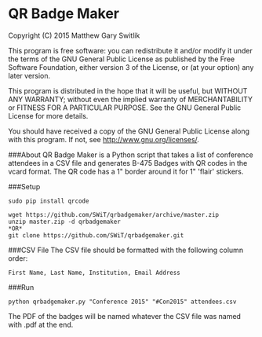 QR Badge Maker
===============
Copyright (C) 2015 Matthew Gary Switlik

This program is free software: you can redistribute it and/or modify
it under the terms of the GNU General Public License as published by
the Free Software Foundation, either version 3 of the License, or
(at your option) any later version.

This program is distributed in the hope that it will be useful,
but WITHOUT ANY WARRANTY; without even the implied warranty of
MERCHANTABILITY or FITNESS FOR A PARTICULAR PURPOSE.  See the
GNU General Public License for more details.

You should have received a copy of the GNU General Public License
along with this program.  If not, see <http://www.gnu.org/licenses/>.

###About
QR Badge Maker is a Python script that takes a list of conference attendees in a CSV file and generates B-475 Badges with QR codes in the vcard format. The QR code has a 1" border around it for 1" 'flair' stickers.

###Setup
```
sudo pip install qrcode

wget https://github.com/SWiT/qrbadgemaker/archive/master.zip
unzip master.zip -d qrbadgemaker
*OR*
git clone https://github.com/SWiT/qrbadgemaker.git
```

###CSV File
The CSV file should be formatted with the following column order:
```
First Name, Last Name, Institution, Email Address
```

###Run
```
python qrbadgemaker.py "Conference 2015" "#Con2015" attendees.csv
```
The PDF of the badges will be named whatever the CSV file was named with .pdf at the end.
